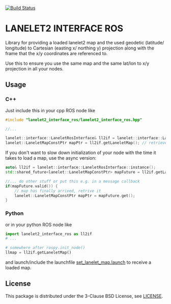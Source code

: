 [![Build Status](https://api.travis-ci.org/coincar-sim/lanelet2_interface_ros.svg)](https://travis-ci.org/coincar-sim/lanelet2_interface_ros)

# LANELET2 INTERFACE ROS

Library for providing a loaded lanelet2 map and the used geodetic (latitude/ longitude) to Cartesian (easting x/ northing y) projection along with the frame that the x/y coordinates are referenced to.

Use this to ensure you use the same map and the same lat/lon to x/y projection in all your nodes.

## Usage

### C++
Just include this in your cpp ROS node like

```cpp
#include "lanelet2_interface_ros/lanelet2_interface_ros.hpp"

//...

lanelet::interface::LaneletRosInterface& ll2if = lanelet::interface::LaneletRosInterface::instance();
lanelet::LaneletMapConstPtr mapPtr = ll2if.getLaneletMap(); // retrieves the map. May take a while if this if the first call.
```

If you don't want to slow down initialization of your node with the time it takes to load a map, use the async version:
```cpp
auto& ll2if = lanelet::interface::LaneletRosInterface::instance();
std::shared_future<lanelet::LaneletMapConstPtr> mapFuture = ll2if.getLaneletMapAsync(); // spawns a new thread that loads the map, returns instantly

//... do other stuff or put this e.g. in a message callback
if(mapFuture.valid()) {
    // map has finally arrived, retrive it
    lanelet::LaneletMapConstPtr mapPtr = mapFuture.get();
}
```

### Python
or in your python ROS node like

```python
import lanelet2_interface_ros as ll2if
# ...

# somewhere after rospy.init_node()
llmap = ll2if.getLaneletMap()
```

and launch/include the launchfile [set_lanelet_map.launch](/launch/set_lanelet_map.launch) to receive a loaded map.

## License
This package is distributed under the 3-Clause BSD License, see [LICENSE](LICENSE).
